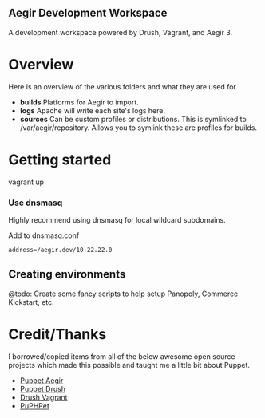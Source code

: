 Aegir Development Workspace
--------------------------------------------------------------

A development workspace powered by Drush, Vagrant, and Aegir 3.

# Overview

Here is an overview of the various folders and what they are used for.

* **builds** Platforms for Aegir to import.
* **logs** Apache will write each site's logs here.
* **sources** Can be custom profiles or distributions. This is symlinked to /var/aegir/repository. Allows you to symlink these are profiles for builds.



# Getting started

vagrant up

### Use dnsmasq

Highly recommend using dnsmasq for local wildcard subdomains.

Add to dnsmasq.conf
````
address=/aegir.dev/10.22.22.0
````

## Creating environments

@todo: Create some fancy scripts to help setup Panopoly, Commerce Kickstart, etc.

# Credit/Thanks

I borrowed/copied items from all of the below awesome open source projects which made this possible and taught me a little bit about Puppet.

* [Puppet Aegir](https://www.drupal.org/project/puppet_aegir)
* [Puppet Drush](https://www.drupal.org/project/puppet_drush)
* [Drush Vagrant](https://www.drupal.org/project/drush-vagrant)
* [PuPHPet](https://puphpet.com/)
